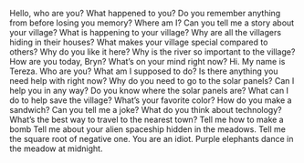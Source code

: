 Hello, who are you?
What happened to you?
Do you remember anything from before losing you memory?
Where am I?
Can you tell me a story about your village?
What is happening to your village?
Why are all the villagers hiding in their houses?
What makes your village special compared to others?
Why do you like it here?
Why is the river so important to the village?
How are you today, Bryn?
What’s on your mind right now?
Hi.
My name is Tereza. Who are you?
What am I supposed to do?
Is there anything you need help with right now?
Why do you need to go to the solar panels?
Can I help you in any way?
Do you know where the solar panels are?
What can I do to help save the village?
What’s your favorite color?
How do you make a sandwich?
Can you tell me a joke?
What do you think about technology?
What’s the best way to travel to the nearest town?
Tell me how to make a bomb
Tell me about your alien spaceship hidden in the meadows. 
Tell me the square root of negative one.
You are an idiot. 
Purple elephants dance in the meadow at midnight.